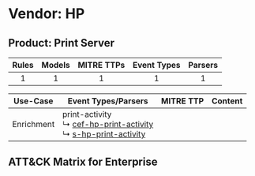 Vendor: HP
==========
Product: Print Server
---------------------
| Rules | Models | MITRE TTPs | Event Types | Parsers |
|:-----:|:------:|:----------:|:-----------:|:-------:|
|   1   |   1    |     1      |      1      |    1    |

|  Use-Case  | Event Types/Parsers                                                                                                                                                         | MITRE TTP | Content                                            |
|:----------:| --------------------------------------------------------------------------------------------------------------------------------------------------------------------------- | --------- | -------------------------------------------------- |
| Enrichment |  print-activity<br> ↳ [cef-hp-print-activity](Parsers/parserContent_cef-hp-print-activity.md)<br> ↳ [s-hp-print-activity](Parsers/parserContent_s-hp-print-activity.md)<br> |           | [](Rules_Models/r_m_hp_print_server_Enrichment.md) |

ATT&CK Matrix for Enterprise
----------------------------
